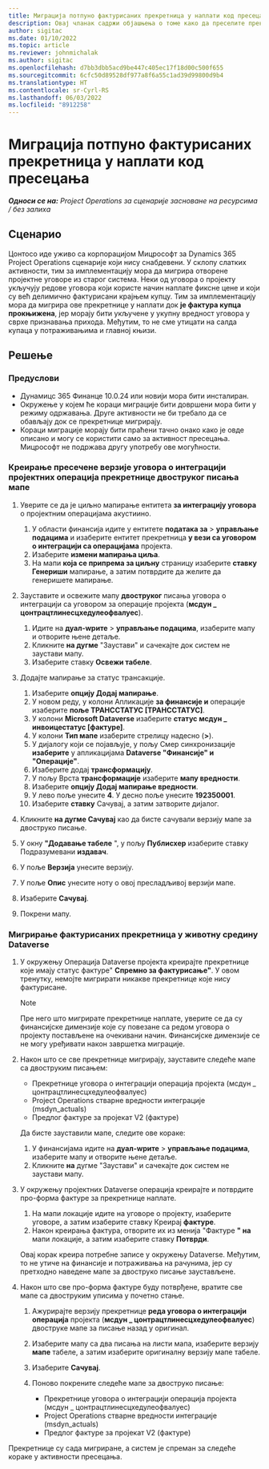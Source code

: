 ```yaml
---
title: Миграција потпуно фактурисаних прекретница у наплати код пресецања
description: Овај чланак садржи објашњења о томе како да преселите прекретнице наплате фиксне цене које су фактурисане купцу за отворене уговоре о пројекту пре датума одласка уживо.
author: sigitac
ms.date: 01/10/2022
ms.topic: article
ms.reviewer: johnmichalak
ms.author: sigitac
ms.openlocfilehash: d7bb3dbb5acd9be447c405ec17f18d00c500f655
ms.sourcegitcommit: 6cfc50d89528df977a8f6a55c1ad39d99800d9b4
ms.translationtype: HT
ms.contentlocale: sr-Cyrl-RS
ms.lasthandoff: 06/03/2022
ms.locfileid: "8912258"
---
```

# <a name="migrate-fully-invoiced-billing-milestones-at-cutover"></a>Миграција потпуно фактурисаних прекретница у наплати код пресецања

_**Односи се на:** Project Operations за сценарије засноване на ресурсима / без залиха_

## <a name="scenario"></a>Сценарио

Цонтосо иде уживо са корпорацијом Мицрософт за Dynamics 365 Project Operations сценарије који нису снабдевени. У склопу слатких активности, тим за имплементацију мора да мигрира отворене пројектне уговоре из старог система. Неки од уговора о пројекту укључују редове уговора који користе начин наплате фиксне цене и који су већ делимично фактурисани крајњем купцу. Тим за имплементацију мора да мигрира ове прекретнице у наплати док **је фактура купца прокњижена**, јер морају бити укључене у укупну вредност уговора у сврхе признавања прихода. Међутим, то не сме утицати на салда купаца у потраживањима и главној књизи.

## <a name="solution"></a>Решење

### <a name="prerequisites"></a>Предуслови

- Дyнамицс 365 Финанце 10.0.24 или новији мора бити инсталиран.
- Окружење у којем ће кораци миграције бити довршени мора бити у режиму одржавања. Друге активности не би требало да се обављају док се прекретнице мигрирају.
- Кораци миграције морају бити праћени тачно онако како је овде описано и могу се користити само за активност пресецања. Мицрософт не подржава другу употребу ове могућности.

### <a name="create-a-cutover-version-of-the-project-operations-integration-contract-line-milestones-dual-write-map"></a>Креирање пресечене верзије уговора о интеграцији пројектних операција прекретнице двоструког писања мапе 

1. Уверите се да је циљно мапирање ентитета **за интеграцију уговора** о пројектним операцијама акустиино. 

    1. У области финансија идите у ентитете **података за** \> **управљање подацима** и изаберите ентитет прекретница **у вези са уговором о интеграцији са операцијама** пројекта. 
    2. Изаберите **измени мапирања циља**. 
    3. На мапи **која се припрема за циљну** страницу изаберите **ставку Генериши** мапирање, а затим потврдите да желите да генеришете мапирање.

2. Зауставите и освежите мапу **двоструког** писања уговора о интеграцији са уговором за операције пројекта (**мсдyн \_ цонтрацтлинесцхедулеофвалуес**). 

    1. Идите на **дуал-wрите** \> **управљање подацима**, изаберите мапу и отворите њене детаље. 
    2. Кликните **на дугме** "Заустави" и сачекајте док систем не заустави мапу. 
    3. Изаберите ставку **Освежи табеле**.

3. Додајте мапирање за статус трансакције.

    1. Изаберите **опцију Додај мапирање**.
    2. У новом реду, у колони Апликације **за финансије и** операције изаберите **поље ТРАНССТАТУС \[ТРАНССТАТУС\]**.
    3. У колони **Microsoft Dataverse** изаберите **статус мсдyн \_ инвоицестатус \[фактуре\]**.
    4. У колони **Тип мапе** изаберите стрелицу надесно (**\>**).
    5. У дијалогу који се појављује, у пољу Смер синхронизације **изаберите** у апликацијама **Dataverse "Финансије" и "Операције"**.
    6. Изаберите додај **трансформацију**.
    7. У пољу Врста **трансформације** изаберите **мапу вредности**.
    8. Изаберите **опцију Додај мапирање вредности**.
    9. У лево поље унесите **4**. У десно поље унесите **192350001**. 
    10. Изаберите **ставку** Сачувај, а затим затворите дијалог.

4. Кликните **на дугме Сачувај** као да бисте сачували верзију мапе за двоструко писање. 
5. У окну **"Додавање табеле** ", у пољу **Публисхер** изаберите ставку Подразумевани **издавач**.
6. У поље **Верзија** унесите верзију.
7. У поље **Опис** унесите ноту о овој пресладљивој верзији мапе. 
8. Изаберите **Сачувај**.
9. Покрени мапу.

### <a name="migrate-invoiced-milestones-to-the-dataverse-environment"></a>Мигрирање фактурисаних прекретница у животну средину Dataverse

1. У окружењу Операција Dataverse пројекта креирајте прекретнице које имају статус фактуре" **Спремно за фактурисање"**. У овом тренутку, немојте мигрирати никакве прекретнице које нису фактурисане.

    > [!NOTE]
    > Пре него што мигрирате прекретнице наплате, уверите се да су финансијске димензије које су повезане са редом уговора о пројекту постављене на очекивани начин. Финансијске димензије се не могу уређивати након завршетка миграције.

2. Након што се све прекретнице мигрирају, зауставите следеће мапе са двоструким писањем:

    - Прекретнице уговора о интеграцији операција пројекта (мсдyн \_ цонтрацтлинесцхедулеофвалуес)
    - Project Operations стварне вредности интеграције (msdyn\_actuals)
    - Предлог фактуре за пројекат V2 (фактуре)

    Да бисте зауставили мапе, следите ове кораке:

    1. У финансијама идите на **дуал-wрите** \> **управљање подацима**, изаберите мапу и отворите њене детаље.
    2. Кликните **на** дугме "Заустави" и сачекајте док систем не заустави мапу.

3. У окружењу пројектних Dataverse операција креирајте и потврдите про-форма фактуре за прекретнице наплате. 

    1. На мапи локације идите на уговоре о пројекту, изаберите уговоре, а затим изаберите ставку Креирај **фактуре**.
    2. Након креирања фактура, отворите их из менија "Фактуре **" на** мапи локације, а затим изаберите ставку **Потврди**.

    Овај корак креира потребне записе у окружењу Dataverse. Међутим, то не утиче на финансије и потраживања на рачунима, јер су претходно наведене мапе за двоструко писање заустављене.

4. Након што све про-форма фактуре буду потврђене, вратите све мапе са двоструким уписима у почетно стање.

    1. Ажурирајте верзију прекретнице **реда уговора о интеграцији операција** пројекта (**мсдyн \_ цонтрацтлинесцхедулеофвалуес**) двоструке мапе за писање назад у оригинал. 
    2. Изаберите мапу са два писања на листи мапа, изаберите верзију **мапе** табеле, а затим изаберите оригиналну верзију мапе табеле.
    3. Изаберите **Сачувај**.
    4. Поново покрените следеће мапе за двоструко писање:

        - Прекретнице уговора о интеграцији операција пројекта (мсдyн \_ цонтрацтлинесцхедулеофвалуес)
        - Project Operations стварне вредности интеграције (msdyn\_actuals)
        - Предлог фактуре за пројекат V2 (фактуре)

Прекретнице су сада мигриране, а систем је спреман за следеће кораке у активности пресецања.

